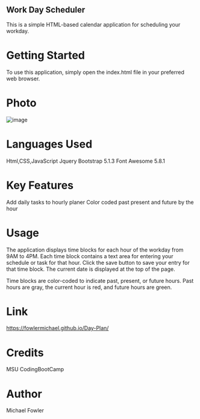 ## Work Day Scheduler
This is a simple HTML-based calendar application for scheduling your workday.

# Getting Started
To use this application, simply open the index.html file in your preferred web browser.

# Photo
![image](https://user-images.githubusercontent.com/123891461/236226689-d5e20840-ec14-443b-81b8-ee135ae6ce38.png)


# Languages Used

Html,CSS,JavaScript
Jquery 
Bootstrap 5.1.3
Font Awesome 5.8.1

# Key Features
Add daily tasks to hourly planer
Color coded past present and future by the hour


# Usage
The application displays time blocks for each hour of the workday from 9AM to 4PM. Each time block contains a text area for entering your schedule or task for that hour. Click the save button to save your entry for that time block. The current date is displayed at the top of the page.

Time blocks are color-coded to indicate past, present, or future hours. Past hours are gray, the current hour is red, and future hours are green.

# Link
https://fowlermichael.github.io/Day-Plan/

# Credits
MSU CodingBootCamp

# Author
Michael Fowler

